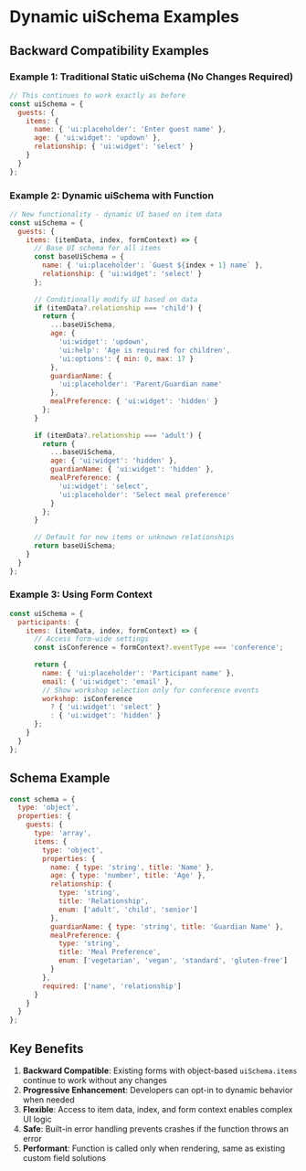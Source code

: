 # Dynamic uiSchema Examples

## Backward Compatibility Examples

### Example 1: Traditional Static uiSchema (No Changes Required)

```javascript
// This continues to work exactly as before
const uiSchema = {
  guests: {
    items: {
      name: { 'ui:placeholder': 'Enter guest name' },
      age: { 'ui:widget': 'updown' },
      relationship: { 'ui:widget': 'select' }
    }
  }
};
```

### Example 2: Dynamic uiSchema with Function

```javascript
// New functionality - dynamic UI based on item data
const uiSchema = {
  guests: {
    items: (itemData, index, formContext) => {
      // Base UI schema for all items
      const baseUiSchema = {
        name: { 'ui:placeholder': `Guest ${index + 1} name` },
        relationship: { 'ui:widget': 'select' }
      };
      
      // Conditionally modify UI based on data
      if (itemData?.relationship === 'child') {
        return {
          ...baseUiSchema,
          age: { 
            'ui:widget': 'updown',
            'ui:help': 'Age is required for children',
            'ui:options': { min: 0, max: 17 }
          },
          guardianName: {
            'ui:placeholder': 'Parent/Guardian name'
          },
          mealPreference: { 'ui:widget': 'hidden' }
        };
      }
      
      if (itemData?.relationship === 'adult') {
        return {
          ...baseUiSchema,
          age: { 'ui:widget': 'hidden' },
          guardianName: { 'ui:widget': 'hidden' },
          mealPreference: { 
            'ui:widget': 'select',
            'ui:placeholder': 'Select meal preference'
          }
        };
      }
      
      // Default for new items or unknown relationships
      return baseUiSchema;
    }
  }
};
```

### Example 3: Using Form Context

```javascript
const uiSchema = {
  participants: {
    items: (itemData, index, formContext) => {
      // Access form-wide settings
      const isConference = formContext?.eventType === 'conference';
      
      return {
        name: { 'ui:placeholder': 'Participant name' },
        email: { 'ui:widget': 'email' },
        // Show workshop selection only for conference events
        workshop: isConference 
          ? { 'ui:widget': 'select' } 
          : { 'ui:widget': 'hidden' }
      };
    }
  }
};
```

## Schema Example

```javascript
const schema = {
  type: 'object',
  properties: {
    guests: {
      type: 'array',
      items: {
        type: 'object',
        properties: {
          name: { type: 'string', title: 'Name' },
          age: { type: 'number', title: 'Age' },
          relationship: { 
            type: 'string', 
            title: 'Relationship',
            enum: ['adult', 'child', 'senior']
          },
          guardianName: { type: 'string', title: 'Guardian Name' },
          mealPreference: { 
            type: 'string', 
            title: 'Meal Preference',
            enum: ['vegetarian', 'vegan', 'standard', 'gluten-free']
          }
        },
        required: ['name', 'relationship']
      }
    }
  }
};
```

## Key Benefits

1. **Backward Compatible**: Existing forms with object-based `uiSchema.items` continue to work without any changes
2. **Progressive Enhancement**: Developers can opt-in to dynamic behavior when needed
3. **Flexible**: Access to item data, index, and form context enables complex UI logic
4. **Safe**: Built-in error handling prevents crashes if the function throws an error
5. **Performant**: Function is called only when rendering, same as existing custom field solutions